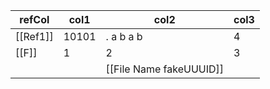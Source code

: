 | refCol   | col1  | col2                    | col3 |
| -------- | ----- | ----------------------- | ---- |
| [[Ref1]] | 10101 | . a b a b               | 4    |
| [[F]]    | 1     | 2                       | 3    |
|          |       | [[File Name fakeUUUID]] |      |

